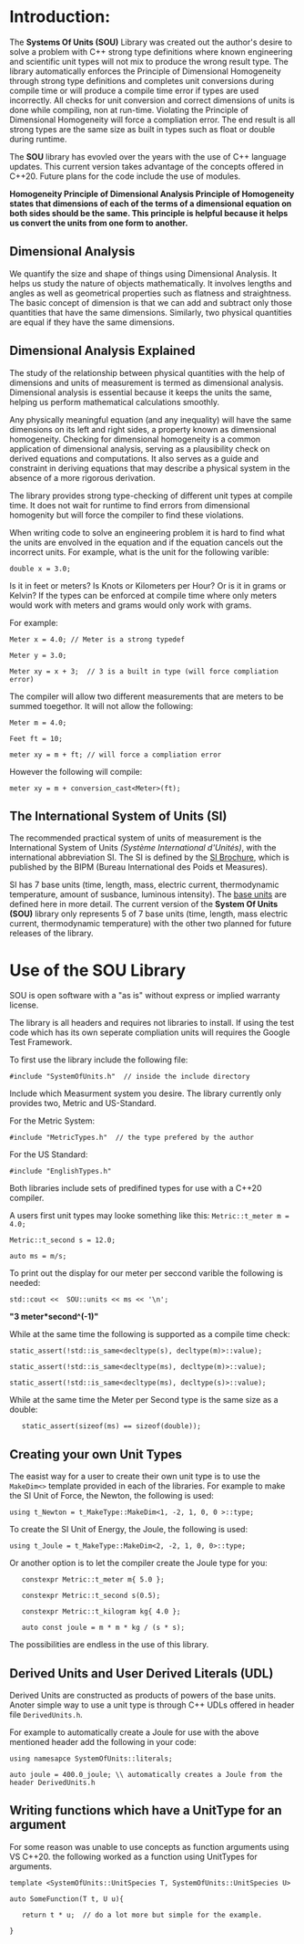  # Introduction:
 
 The **Systems Of Units (SOU)** Library was created out the author's desire to solve a problem with C++ strong type definitions where
 known engineering and scientific unit types will not mix to produce the wrong result type.  The library
 automatically enforces the Principle of Dimensional Homogeneity through strong type definitions and completes unit conversions during compile time or
 will produce a compile time error if types are used incorrectly. All checks for unit conversion and correct dimensions of units is done while compiling, non at run-time.  Violating the Principle of Dimensional Homogeneity
 will force a compliation error.  The end result is all strong types are the same size as built in types such as float or double during runtime.

The **SOU** library has evovled over the years with the use of C++ language updates.  This current version takes advantage of the concepts offered in C++20.  Future plans for the code include the use of modules.

**Homogeneity Principle of Dimensional Analysis Principle of Homogeneity states that dimensions of each of the terms of a dimensional equation on both sides should be the same. This principle is helpful because it helps us convert the units from one form to another.**

## Dimensional Analysis
We quantify the size and shape of things using Dimensional Analysis. It helps us study the nature of objects mathematically. It involves lengths and angles as well as geometrical properties such as flatness and straightness. The basic concept of dimension is that we can add and subtract only those quantities that have the same dimensions. Similarly, two physical quantities are equal if they have the same dimensions.

## Dimensional Analysis Explained
The study of the relationship between physical quantities with the help of dimensions and units of measurement is termed as dimensional analysis. Dimensional analysis is essential because it keeps the units the same, helping us perform mathematical calculations smoothly. 

Any physically meaningful equation (and any inequality) will have the same dimensions on its left and 
 right sides, a property known as dimensional homogeneity. Checking for dimensional homogeneity is a 
 common application of dimensional analysis, serving as a plausibility check on derived equations and 
 computations. It also serves as a guide and constraint in deriving equations that may describe a 
 physical system in the absence of a more rigorous derivation.

 The library provides strong type-checking of different unit types at compile time.  It does not wait for
 runtime to find errors from dimensional homogenity but will force the compiler to find these violations.

 When writing code to solve an engineering problem it is hard to find what the units are envolved in
 the equation and if the equation cancels out the incorrect units.  For example, what is the unit 
 for the following varible:

 `double x = 3.0;`
 
Is it in feet or meters?  Is Knots or Kilometers per Hour?  Or is it in grams or Kelvin?
 If the types can be enforced at compile time where only meters would work with meters and
 grams would only work with grams.

 For example:

 `Meter x = 4.0; // Meter is a strong typedef`

 `Meter y = 3.0;`

 `Meter xy = x + 3;  // 3 is a built in type (will force compliation error)`

 The compiler will allow two different measurements that are meters to be summed toegethor.
 It will not allow the following:

 `Meter m = 4.0;`
 
`Feet ft = 10;`

 `meter xy = m + ft; // will force a compliation error`

 However the following will compile:

 `meter xy = m + conversion_cast<Meter>(ft);`

## The International System of Units (SI)

The recommended practical system of units of measurement is the International System of Units *(Système International d'Unités)*, with the international abbreviation SI.  The SI is defined by the [SI Brochure](https://www.bipm.org/en/publications/si-brochure/), which is published by the BIPM (Bureau International des Poids et Measures).

SI has 7 base units (time, length, mass, electric current, thermodynamic temperature, amount of susbance, luminous intensity).  The [base units](https://www.bipm.org/en/measurement-units/) are defined here in more detail.  The current version of the **System Of Units (SOU)** library only represents 5 of 7 base units (time, length, mass electric current, thermodynamic temperature) with the other two planned for future releases of the library.

# Use of the SOU Library
SOU is open software with a "as is" without express or implied warranty license.

The library is all headers and requires not libraries to install. If using the test code which has its own seperate compliation units will requires the Google Test Framework.

To first use the library include the following file:

`#include "SystemOfUnits.h"  // inside the include directory`

Include which Measurment system you desire. The library currently only provides two, Metric and US-Standard.

For the Metric System:

`#include "MetricTypes.h"  // the type prefered by the author`

For the US Standard:

`#include "EnglishTypes.h"`

Both libraries include sets of predifined types for use with a C++20 compiler.

A users first unit types may looke something like this:
`Metric::t_meter m = 4.0;`

`Metric::t_second s = 12.0;`

`auto ms = m/s;`

To print out the display for our meter per seccond varible the following is needed:

`std::cout <<  SOU::units << ms << '\n'; `

**"3 meter*second^(-1)"**

While at the same time the following is supported as a compile time check:

`static_assert(!std::is_same<decltype(s), decltype(m)>::value);`

`static_assert(!std::is_same<decltype(ms), decltype(m)>::value);`

`static_assert(!std::is_same<decltype(ms), decltype(s)>::value);`
 
While at the same time the Meter per Second type is the same size as a double:

`   static_assert(sizeof(ms) == sizeof(double));`

## Creating your own Unit Types

The easist way for a user to create their own unit type is to use the `MakeDim<>` template provided in each of the libraries.  For example to make the SI Unit of Force, the Newton, the following is used:

`using t_Newton = t_MakeType::MakeDim<1, -2, 1, 0, 0 >::type;`

To create the SI Unit of Energy, the Joule, the following is used:

`using t_Joule = t_MakeType::MakeDim<2, -2, 1, 0, 0>::type;`

Or another option is to let the compiler create the Joule type for you:

`	constexpr Metric::t_meter m{ 5.0 };`

`	constexpr Metric::t_second s(0.5);`

`	constexpr Metric::t_kilogram kg{ 4.0 };`

`	auto const joule = m * m * kg / (s * s);`

The possibilities are endless in the use of this library.

## Derived Units and User Derived Literals (UDL)

Derived Units are constructed as products of powers of the base units.
Anoter simple way to use a unit type is through C++ UDLs offered in header file `DerivedUnits.h`.

For example to automatically create a Joule for use with the above mentioned header add the following in your code:

`using namesapce SystemOfUnits::literals;`

`auto joule = 400.0_joule; \\ automatically creates a Joule from the header DerivedUnits.h`

## Writing functions which have a UnitType for an argument

For some reason was unable to use concepts as function arguments using VS C++20.
the following worked as a function using UnitTypes for arguments.

`template <SystemOfUnits::UnitSpecies T, SystemOfUnits::UnitSpecies U> `

`auto SomeFunction(T t, U u){`

`   return t * u;  // do a lot more but simple for the example.`

`}`





